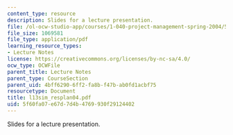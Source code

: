 ```yaml
---
content_type: resource
description: Slides for a lecture presentation.
file: /ol-ocw-studio-app/courses/1-040-project-management-spring-2004/5f60fa07e67d7d4b4769930f29124402_l13sim_resplan04.pdf
file_size: 1069581
file_type: application/pdf
learning_resource_types:
- Lecture Notes
license: https://creativecommons.org/licenses/by-nc-sa/4.0/
ocw_type: OCWFile
parent_title: Lecture Notes
parent_type: CourseSection
parent_uid: 4bff6290-6ff2-fa8b-f47b-ab0fd1acbf75
resourcetype: Document
title: l13sim_resplan04.pdf
uid: 5f60fa07-e67d-7d4b-4769-930f29124402
---
```

Slides for a lecture presentation.